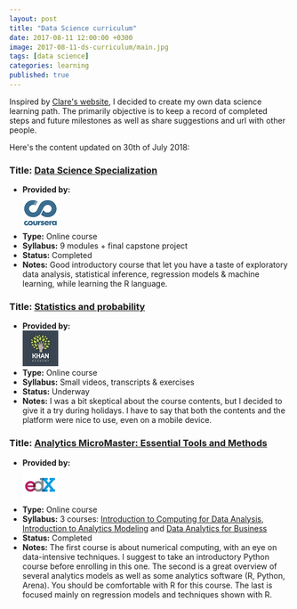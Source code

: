 ```yaml
---
layout: post
title: "Data Science curriculum"
date: 2017-08-11 12:00:00 +0300
image: 2017-08-11-ds-curriculum/main.jpg
tags: [data science]
categories: learning
published: true
---
```


Inspired by [Clare's website](http://datasciencemasters.org), I decided to create my own data science learning path. The primarily objective is to keep a record of completed steps and future milestones as well as share suggestions and url with other people.

Here's the content updated on 30th of July 2018:

### Title: [Data Science Specialization](https://www.coursera.org/specializations/jhu-data-science)
- **Provided by:**<br> [![coursera](/images/2017-08-11-ds-curriculum/coursera.png)](https://www.coursera.org/)
- **Type:** Online course
- **Syllabus:** 9 modules + final capstone project
- **Status:** Completed
- **Notes:** Good introductory course that let you have a taste of exploratory data analysis, statistical inference, regression models & machine learning, while learning the R language.

### Title: [Statistics and probability](https://www.khanacademy.org/math/statistics-probability)
- **Provided by:**<br> [![khan_academy](/images/2017-08-11-ds-curriculum/khan_academy.jpg)](https://www.khanacademy.org/)
- **Type:** Online course
- **Syllabus:** Small videos, transcripts & exercises
- **Status:** Underway
- **Notes:** I was a bit skeptical about the course contents, but I decided to give it a try during holidays. I have to say that both the contents and the platform were nice to use, even on a mobile device.

### Title: [Analytics MicroMaster: Essential Tools and Methods](https://www.edx.org/micromasters/analytics-essential-tools-methods)
- **Provided by:**<br> [![edx](/images/2017-08-11-ds-curriculum/edx.png)](https://www.edx.org/)
- **Type:** Online course
- **Syllabus:** 3 courses: [Introduction to Computing for Data Analysis](https://www.edx.org/course/introduction-to-computing-for-data-analysis), [Introduction to Analytics Modeling](https://www.edx.org/course/introduction-analytics-modeling-gtx-isye6501x-1) and [Data Analytics for Business](https://www.edx.org/course/data-analytics-for-business-0)
- **Status:** Completed
- **Notes:** The first course is about numerical computing, with an eye on data-intensive techniques. I suggest to take an introductory Python course before enrolling in this one. The second is a great overview of several analytics models as well as some analytics software (R, Python, Arena). You should be comfortable with R for this course. The last is focused mainly on regression models and techniques shown with R.
